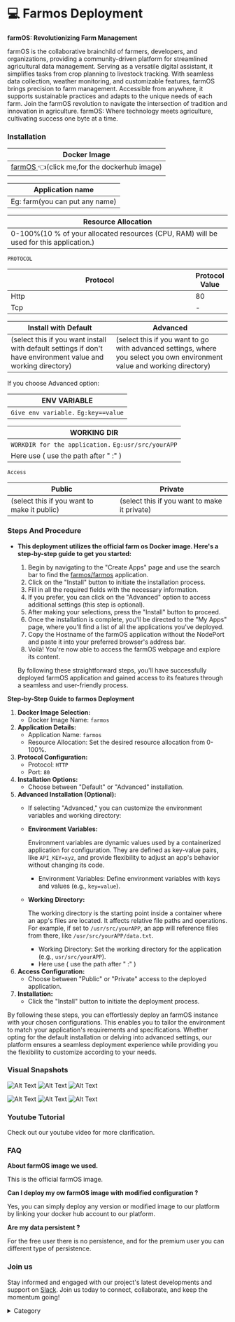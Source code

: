 

# 💻 Farmos Deployment

**farmOS: Revolutionizing Farm Management**

farmOS is the collaborative brainchild of farmers, developers, and organizations, providing a community-driven platform for streamlined agricultural data management. Serving as a versatile digital assistant, it simplifies tasks from crop planning to livestock tracking. With seamless data collection, weather monitoring, and customizable features, farmOS brings precision to farm management. Accessible from anywhere, it supports sustainable practices and adapts to the unique needs of each farm. Join the farmOS revolution to navigate the intersection of tradition and innovation in agriculture.
farmOS: Where technology meets agriculture, cultivating success one byte at a time.
### Installation

| Docker Image                                                                                                                         |
| ------------------------------------------------------------------------------------------------------------------------------------ |
| [farmOS ](https://hub.docker.com/r/farmos/farmos) 👈(click me,for the dockerhub image) |

| Application name                                                             |
| ---------------------------------------------------------------------------- |
| Eg: farm(you can put any name) |

| Resource Allocation                                                                                                                                                     |
| ----------------------------------------------------------------------------------------------------------------------------------------------------------------------- |
| 0-100%(10 % of your allocated resources (CPU, RAM) will be used for this application.) |

`PROTOCOL`

<table><thead><tr><th width="417">Protocol</th><th>Protocol Value</th></tr></thead><tbody><tr><td>Http</td><td>80</td></tr><tr><td>Tcp</td><td>-</td></tr></tbody></table>

| Install with Default                                                                                                                                        | Advanced                                                                                                                                                               |
| ----------------------------------------------------------------------------------------------------------------------------------------------------------- | ---------------------------------------------------------------------------------------------------------------------------------------------------------------------- |
| (select this if you want install with default settings if don't have environment value and working directory) | (select this if you want to go with advanced settings, where you select you own environment value and working directory) |

If you choose Advanced option:

| ENV VARIABLE                                                            |
| ----------------------------------------------------------------------- |
| ```Give env variable.``` ```Eg:key==value```  |

| WORKING DIR                                                                             |
| --------------------------------------------------------------------------------------- |
| ```WORKDIR for the application.``` ```Eg:usr/src/yourAPP```  |
| Here use ( use the path after   " :"  )                 |

`Access`

| Public                                      | Private                                      |
| ------------------------------------------- | -------------------------------------------- |
| (select this if you want to make it public) | (select this if you want to make it private) |

### Steps And Procedure

*   **This deployment utilizes the official farm os  Docker image. Here's a step-by-step guide to get you started:**

    1. Begin by navigating to the "Create Apps" page and use the search bar to find the [farmos/farmos](https://hub.docker.com/r/farmos/farmos)  application.
    2. Click on the "Install" button to initiate the installation process.
    3. Fill in all the required fields with the necessary information.
    4. If you prefer, you can click on the "Advanced" option to access additional settings (this step is optional).
    5. After making your selections, press the "Install" button to proceed.
    6. Once the installation is complete, you'll be directed to the "My Apps" page, where you'll find a list of all the applications you've deployed.
    7. Copy the Hostname of the farmOS application without the NodePort and paste it into your preferred browser's address bar.
    8. Voilà! You're now able to access the farmOS webpage and explore its content.

    By following these straightforward steps, you'll have successfully deployed farmOS application and gained access to its features through a seamless and user-friendly process.



**Step-by-Step Guide to farmos Deployment**

1. **Docker Image Selection:**
   * Docker Image Name: `farmos`
2. **Application Details:**
   * Application Name: `farmos`
   * Resource Allocation: Set the desired resource allocation from 0-100%.
3. **Protocol Configuration:**
   * Protocol: `HTTP`
   * Port: `80`
4. **Installation Options:**
   * Choose between "Default" or "Advanced" installation.
5. **Advanced Installation (Optional):**
   * If selecting "Advanced," you can customize the environment variables and working directory:
   *   **Environment Variables:**

       Environment variables are dynamic values used by a containerized application for configuration. They are defined as key-value pairs, like `API_KEY=xyz`, and provide flexibility to adjust an app's behavior without changing its code.

       * Environment Variables: Define environment variables with keys and values (e.g., `key=value`).
   *   **Working Directory:**

       The working directory is the starting point inside a container where an app's files are located. It affects relative file paths and operations. For example, if set to `/usr/src/yourAPP`, an app will reference files from there, like `/usr/src/yourAPP/data.txt`.

       * Working Directory: Set the working directory for the application (e.g., `usr/src/yourAPP`).
       * Here use ( use the path after   " :"  )
6. **Access Configuration:**
   * Choose between "Public" or "Private" access to the deployed application.
7. **Installation:**
   * Click the "Install" button to initiate the deployment process.

By following these steps, you can effortlessly deploy an farmOS instance with your chosen configurations. This enables you to tailor the environment to match your application's requirements and specifications. Whether opting for the default installation or delving into advanced settings, our platform ensures a seamless deployment experience while providing you the flexibility to customize according to your needs.

### Visual Snapshots
![Alt Text](/img/ww.jpg)
![Alt Text](/img/aao.jpg)
![Alt Text](/img/aa.jpg)

![Alt Text](/img/eee24.jpg)
![Alt Text](/img/dcd3.jpg)
![Alt Text](/img/qw3.jpg)


### Youtube Tutorial&#x20;

Check out our youtube video for more clarification.



### FAQ

**About farmOS image we used.**

This is the official farmOS image.

**Can I deploy my ow farmOS image with modified configuration ?**

Yes, you can simply deploy any version or modified image to our platform by linking your docker hub account to our platform.

**Are my data persistent ?**

For the free user there is no persistence, and for the premium user you can different type of persistence.

### Join us

Stay informed and engaged with our project's latest developments and support on [Slack](https://app.slack.com/client/T04QS32JX6E/C04QKEWE146). Join us today to connect, collaborate, and keep the momentum going!&#x20;

<details>

<summary>Category</summary>

Kubernetes, cloud computing, DevOps, cloud services, hosting platform, container orchestration, cloud infrastructure, cloud deployment, cloud management, cloud technology, cloud solutions, farmos

</details>
